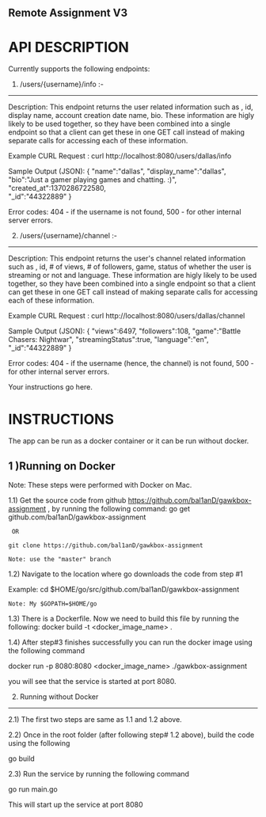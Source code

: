 ## Remote Assignment V3

API DESCRIPTION
========================================================================================================================
Currently supports the following endpoints:

1)  /users/{username}/info :-
----------------------------

Description: This endpoint returns the user related information such as , id, display name, account creation date
             name, bio. These information are higly likely to be used together, so they have been combined into a
             single endpoint so that a client can get these in one GET call instead of making separate calls for
             accessing each of these information.

Example CURL Request : curl http://localhost:8080/users/dallas/info

Sample Output (JSON): {
                            "name":"dallas", 
                            "display_name":"dallas", 
                            "bio":"Just a gamer playing games and chatting. :)", 
                            "created_at":1370286722580,  
                            "_id":"44322889"
                      }

Error codes:  404 - if the username is not found,
              500 - for other internal server errors.



2)  /users/{username}/channel :-
----------------------------

Description: This endpoint returns the user's channel related information such as , id, # of views, # of followers,
             game, status of whether the user is streaming or not and language. These information are higly likely
             to be used together, so they have been combined into a single endpoint so that a client can get these
             in one GET call instead of making separate calls for accessing each of these information.

Example CURL Request : curl http://localhost:8080/users/dallas/channel

Sample Output (JSON): {
                        "views":6497,
                        "followers":108,
                        "game":"Battle Chasers: Nightwar", 
                        "streamingStatus":true,
                        "language":"en",  
                        "_id":"44322889"
                       }

Error codes:  404 - if the username (hence, the channel) is not found,
              500 - for other internal server errors.

Your instructions go here.

INSTRUCTIONS
========================================================================================================================

The app can be run as a docker container or it can be run without docker.

1 )Running on Docker
-----------------

Note: These steps were performed with Docker on Mac.

1.1) Get the source code from github https://github.com/bal1anD/gawkbox-assignment , by running the following
command:
    go get github.com/bal1anD/gawkbox-assignment
    
     OR
     
    git clone https://github.com/bal1anD/gawkbox-assignment
     
    Note: use the "master" branch 

1.2) Navigate to the location where go downloads the code from step #1

Example: 
    cd $HOME/go/src/github.com/bal1anD/gawkbox-assignment
    
    Note: My $GOPATH=$HOME/go

1.3) There is a Dockerfile. Now we need to build this file by running the following:
    docker build -t <docker_image_name> .
    
1.4) After step#3 finishes successfully you can run the docker image using the following command

  docker run -p 8080:8080 <docker_image_name> ./gawkbox-assignment
    
you will see that the service is started at port 8080. 


2) Running without Docker
----------------------

2.1) The first two steps are same as 1.1 and 1.2 above.

2.2) Once in the root folder (after following step# 1.2 above), build the code using the following
   
   go build

2.3) Run the service by running the following command

   go run main.go
   
    
This will start up the service at port 8080





